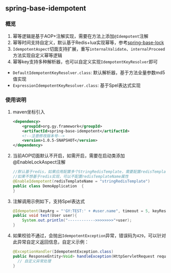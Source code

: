 ## spring-base-idempotent

### 概览
1. 幂等逻辑是基于AOP+注解实现，需要在方法上添加`@Idempotent`注解
2. 幂等时间支持自定义，默认基于Redis+lua实现幂等，参考[spring-base-lock](../spring-base-lock/README.md)
3. `IdempotentAspect`切面支持扩展，重写`internalValidate`、`internalProceed`方法实现自定义幂等逻辑
4. 幂等key支持多种解析器，也可以自定义实现`IdempotentKeyResolver`即可
- `DefaultIdempotentKeyResolver.class`: 默认解析器，基于方法全量参数md5值实现
- `ExpressionIdempotentKeyResolver.class`: 基于Spel表达式实现

### 使用说明
1. maven坐标引入
    ```xml
    <dependency>
        <groupId>org.gy.framework</groupId>
        <artifactId>spring-base-idempotent</artifactId>
        <!--注意修改版本号-->
        <version>1.0.5-SNAPSHOT</version>
    </dependency>
    ```

2. 当前AOP切面默认不开启，如需开启，需要在启动类添加@EnableLockAspect注解
    ```java
    //默认基于redis，如果应用配置多个StringRedisTemplate，需要配置redisTemplateName属性指定bean
    //如果不想基于redis实现，可以不配置redisTemplateName属性
    @EnableIdempotent(redisTemplateName = "stringRedisTemplate")
    public class DemoApplication  {
    }
    ```
3. 注解调用示例如下，支持Spel表达式
   ```java
   @Idempotent(keyArg = "'GY:TEST:' + #user.name", timeout = 5, keyResolver = ExpressionIdempotentKeyResolver.class)
   public void test(User user){
       System.out.println("------------>>>>>>>>"+user);
   }
   ```
4. 如果校验不通过，会抛出`IdempotentException`异常，错误码为`429`，可以针对此异常自定义返回信息，自定义示例：
   ```java
   @ExceptionHandler(IdempotentException.class)
   public ResponseEntity<Void> handleException(HttpServletRequest request, IdempotentException e) {
     // 自定义异常处理
   }
   ```


